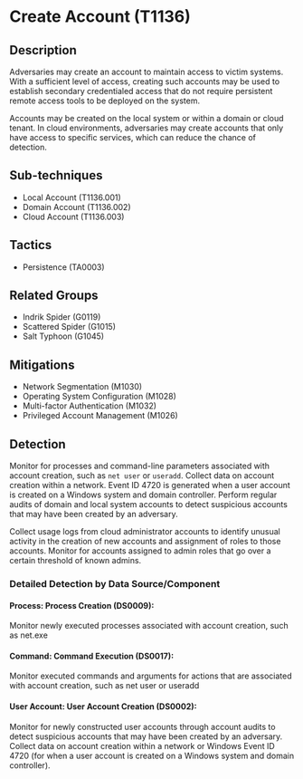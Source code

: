 # Create Account (T1136)

## Description
Adversaries may create an account to maintain access to victim systems. With a sufficient level of access, creating such accounts may be used to establish secondary credentialed access that do not require persistent remote access tools to be deployed on the system.

Accounts may be created on the local system or within a domain or cloud tenant. In cloud environments, adversaries may create accounts that only have access to specific services, which can reduce the chance of detection.

## Sub-techniques
- Local Account (T1136.001)
- Domain Account (T1136.002)
- Cloud Account (T1136.003)

## Tactics
- Persistence (TA0003)

## Related Groups
- Indrik Spider (G0119)
- Scattered Spider (G1015)
- Salt Typhoon (G1045)

## Mitigations
- Network Segmentation (M1030)
- Operating System Configuration (M1028)
- Multi-factor Authentication (M1032)
- Privileged Account Management (M1026)

## Detection
Monitor for processes and command-line parameters associated with account creation, such as ```net user``` or ```useradd```. Collect data on account creation within a network. Event ID 4720 is generated when a user account is created on a Windows system and domain controller.  Perform regular audits of domain and local system accounts to detect suspicious accounts that may have been created by an adversary.

Collect usage logs from cloud administrator accounts to identify unusual activity in the creation of new accounts and assignment of roles to those accounts. Monitor for accounts assigned to admin roles that go over a certain threshold of known admins.

### Detailed Detection by Data Source/Component
#### Process: Process Creation (DS0009): 
Monitor newly executed processes associated with account creation, such as net.exe 

#### Command: Command Execution (DS0017): 
Monitor executed commands and arguments for actions that are associated with account creation, such as net user or useradd

#### User Account: User Account Creation (DS0002): 
Monitor for newly constructed user accounts through account audits to detect suspicious accounts that may have been created by an adversary. Collect data on account creation within a network or Windows Event ID 4720 (for when a user account is created on a Windows system and domain controller).

